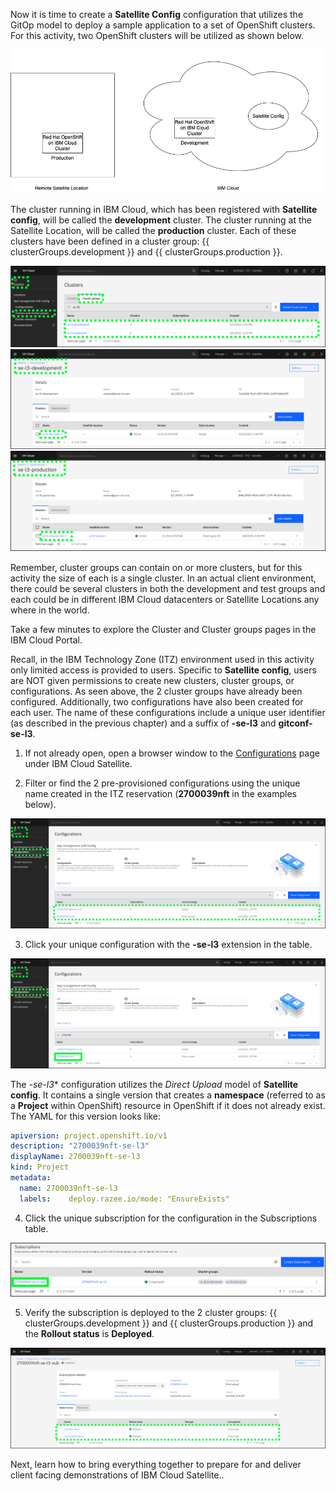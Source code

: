 Now it is time to create a **Satellite Config** configuration that utilizes the GitOp model to deploy a sample application to a set of OpenShift clusters. For this activity, two OpenShift clusters will be utilized as shown below.

![](_attachments/Sat-ConfigDemoArch.png)

The cluster running in IBM Cloud, which has been registered with **Satellite config**, will be called the **development** cluster. The cluster running at the Satellite Location, will be called the **production** cluster. Each of these clusters have been defined in a cluster group: {{ clusterGroups.development }} and {{ clusterGroups.production }}. 

![](_attachments/Sat-ConfigClusterGroups.png)
![](_attachments/Sat-ConfigDevClusterGroup.png)
![](_attachments/Sat-ConfigProdClusterGroup.png)

Remember, cluster groups can contain on or more clusters, but for this activity the size of each is a single cluster. In an actual client environment, there could be several clusters in both the development and test groups and each could be in different IBM Cloud datacenters or Satellite Locations any where in the world.

Take a few minutes to explore the Cluster and Cluster groups pages in the IBM Cloud Portal.

Recall, in the IBM Technology Zone (ITZ) environment used in this activity only limited access is provided to users. Specific to **Satellite config**, users are NOT given permissions to create new clusters, cluster groups, or configurations. As seen above, the 2 cluster groups have already been configured. Additionally, two configurations have also been created for each user. The name of these configurations include a unique user identifier (as described in the previous chapter) and a suffix of **-se-l3** and **gitconf-se-l3**. 

1. If not already open, open a browser window to the <a href="https://cloud.ibm.com/satellite/configuration" target="_blank">Configurations</a> page under IBM Cloud Satellite.

2. Filter or find the 2 pre-provisioned configurations using the unique name created in the ITZ reservation (**2700039nft** in the examples below).

![](_attachments/Sat-ConfigMyConfigs.png)

3. Click your unique configuration with the **-se-l3** extension in the table.

![](_attachments/Sat-ConfigMyConfigs-Click-SEL3.png)

The *-se-l3** configuration utilizes the *Direct Upload* model of **Satellite config**. It contains a single version that creates a **namespace** (referred to as a **Project** within OpenShift) resource in OpenShift if it does not already exist. The YAML for this version looks like:

```yaml
apiversion: project.openshift.io/v1
description: "2700039nft-se-l3"
displayName: 2700039nft-se-l3
kind: Project
metadata:  
  name: 2700039nft-se-l3  
  labels:    deploy.razee.io/mode: "EnsureExists"
```


4. Click the unique subscription for the configuration in the Subscriptions table.

![](_attachments/Sat-ConfigMyConfigs-Click-SEL3-Sub.png)

5. Verify the subscription is deployed to the 2 cluster groups: {{ clusterGroups.development }} and {{ clusterGroups.production }} and the **Rollout status** is **Deployed**.

![](_attachments/Sat-ConfigMyConfigs-Click-SEL3-SubStatus.png)

Next, learn how to bring everything together to prepare for and deliver client facing demonstrations of IBM Cloud Satellite..